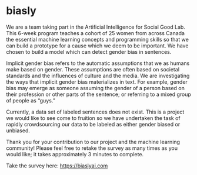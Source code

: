 # biasly
We are a team taking part in the Artificial Intelligence for Social Good Lab. This 6-week program teaches a cohort of 25 women from across Canada the essential machine learning concepts and programming skills so that we can build a prototype for a cause which we deem to be important. We have chosen to build a model which can detect gender bias in sentences. 

Implicit gender bias refers to the automatic assumptions that we as humans make based on gender. These assumptions are often based on societal standards and the influences of culture and the media. We are investigating the ways that implicit gender bias materializes in text. For example, gender bias may emerge as someone assuming the gender of a person based on their profession or other parts of the sentence; or referring to a mixed group of people as “guys.” 

Currently, a data set of labeled sentences does not exist. This is a project we would like to see come to fruition so we have undertaken the task of rapidly crowdsourcing our data to be labeled as either gender biased or unbiased.

Thank you for your contribution to our project and the machine learning community! Please feel free to retake the survey as many times as you would like; it takes approximately 3 minutes to complete. 

Take the survey here: https://biaslyai.com

